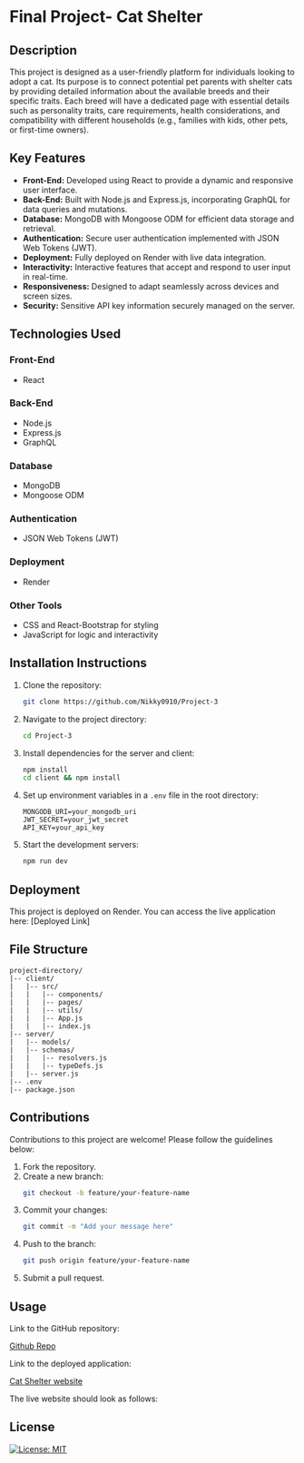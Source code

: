 # Final Project- Cat Shelter

## Description

This project is designed as a user-friendly platform for individuals looking to adopt a cat. Its purpose is to connect potential pet parents with shelter cats by providing detailed information about the available breeds and their specific traits. Each breed will have a dedicated page with essential details such as personality traits, care requirements, health considerations, and compatibility with different households (e.g., families with kids, other pets, or first-time owners). 

## Key Features

- **Front-End:** Developed using React to provide a dynamic and responsive user interface.
- **Back-End:** Built with Node.js and Express.js, incorporating GraphQL for data queries and mutations.
- **Database:** MongoDB with Mongoose ODM for efficient data storage and retrieval.
- **Authentication:** Secure user authentication implemented with JSON Web Tokens (JWT).
- **Deployment:** Fully deployed on Render with live data integration.
- **Interactivity:** Interactive features that accept and respond to user input in real-time.
- **Responsiveness:** Designed to adapt seamlessly across devices and screen sizes.
- **Security:** Sensitive API key information securely managed on the server.


## Technologies Used

### Front-End
- React

### Back-End
- Node.js
- Express.js
- GraphQL

### Database
- MongoDB
- Mongoose ODM

### Authentication
- JSON Web Tokens (JWT)

### Deployment
- Render

### Other Tools
- CSS and React-Bootstrap for styling
- JavaScript for logic and interactivity

## Installation Instructions

1. Clone the repository:
   ```bash
   git clone https://github.com/Nikky0910/Project-3
   ```
2. Navigate to the project directory:
   ```bash
   cd Project-3
   ```
3. Install dependencies for the server and client:
   ```bash
   npm install
   cd client && npm install
   ```
4. Set up environment variables in a `.env` file in the root directory:
   ```plaintext
   MONGODB_URI=your_mongodb_uri
   JWT_SECRET=your_jwt_secret
   API_KEY=your_api_key
   ```
5. Start the development servers:
   ```bash
   npm run dev
   ```

## Deployment

This project is deployed on Render. You can access the live application here: [Deployed Link]

## File Structure

```
project-directory/
|-- client/
|   |-- src/
|   |   |-- components/
|   |   |-- pages/
|   |   |-- utils/
|   |   |-- App.js
|   |   |-- index.js
|-- server/
|   |-- models/
|   |-- schemas/
|   |   |-- resolvers.js
|   |   |-- typeDefs.js
|   |-- server.js
|-- .env
|-- package.json
```

## Contributions

Contributions to this project are welcome! Please follow the guidelines below:
1. Fork the repository.
2. Create a new branch:
   ```bash
   git checkout -b feature/your-feature-name
   ```
3. Commit your changes:
   ```bash
   git commit -m "Add your message here"
   ```
4. Push to the branch:
   ```bash
   git push origin feature/your-feature-name
   ```
5. Submit a pull request.

## Usage

Link to the GitHub repository:

<a href = "https://github.com/Nikky0910/Project-3"> Github Repo</a>

Link to the deployed application: 

<a href = "https://chall14-tech-blog.onrender.com"> Cat Shelter website</a>

The live website should look as follows:



## License

[![License: MIT](https://img.shields.io/badge/License-MIT-yellow.svg)](https://opensource.org/licenses/MIT)